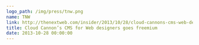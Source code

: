 ```yaml
---
logo_path: /img/press/tnw.png
name: TNW
link: http://thenextweb.com/insider/2013/10/28/cloud-cannons-cms-web-designers-goes-freemium/
title: Cloud Cannon’s CMS for Web designers goes freemium
date: 2013-10-28 00:00:00
---
```

